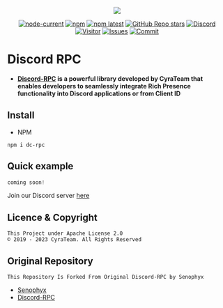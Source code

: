 <div align="center">
  <p>
    <a href="https://www.npmjs.com/package/dc-rpc" target="_blank" rel="noopener noreferrer"><img src="https://nodei.co/npm/dc-rpc.png?downloads=true&downloadRank=true&stars=true"></a>
  </p>
  <p>
    <a href="https://nodejs.org/" target="_blank" rel="noopener noreferrer"><img alt="node-current" src="https://img.shields.io/node/v/distube"></a>
    <a href="https://www.npmjs.com/package/dc-rpc" target="_blank" rel="noopener noreferrer"><img alt="npm" src="https://img.shields.io/npm/dt/dc-rpc"></a>
    <a href="https://www.npmjs.com/package/dc-rpc" target="_blank" rel="noopener noreferrer"><img alt="npm latest" src="https://img.shields.io/npm/v/dc-rpc/latest?color=blue&label=dc-rpc%40latest&logo=npm"></a>
    <a href="https://github.com/skick1234/CyraTeam/discord-rpc" target="_blank" rel="noopener noreferrer"><img alt="GitHub Repo stars" src="https://img.shields.io/github/stars/CyraTeam/discord-rpc"></a>
    <a href="https://discord.gg/qpT2AeYZRN" target="_blank" rel="noopener noreferrer"><img alt="Discord" src="https://img.shields.io/discord/984857299858382908?label=CyraTeam&logo=discord"></a>
    <a href="https://github.com/CyraTeam/discord-rpc" target="_blank" rel="noopener noreferrer"><img alt="Visitor" src="https://api.visitorbadge.io/api/visitors?path=https%3A%2F%2Fgithub.com%2FCyraTeam%2Fdiscord-rpc&countColor=%2337d67a&style=flat"></a>
    <a href="https://github.com/CyraTeam/discord-rpc/issues" target="_blank" rel="noopener noreferrer"><img alt="Issues" src="https://img.shields.io/github/issues/CyraTeam/discord-rpc"></a>
    <a href="https://github.com/CyraTeam/dc-rpc" target="_blank" rel="noopener noreferrer"><img alt="Commit" src="https://img.shields.io/github/commit-activity/y/CyraTeam/discord-rpc?label=Commit%20Activity&logo=github"></a>
  </p>
</div>

# Discord RPC
- **[Discord-RPC](https://www.npmjs.com/package/dc-rpc) is a powerful library developed by CyraTeam that enables developers to seamlessly integrate Rich Presence functionality into Discord applications or from Client ID**

## Install
- NPM
```
npm i dc-rpc
```

## Quick example
```js
coming soon!
```

Join our Discord server [here](https://discord.gg/qpT2AeYZRN)

## Licence & Copyright

```
This Project under Apache License 2.0
© 2019 - 2023 CyraTeam. All Rights Reserved
```

## Original Repository
```
This Repository Is Forked From Original Discord-RPC by Senophyx
```
- [Senophyx](https://github.com/Senophyx/)
- [Discord-RPC](https://github.com/Senophyx/Discord-RPC)
